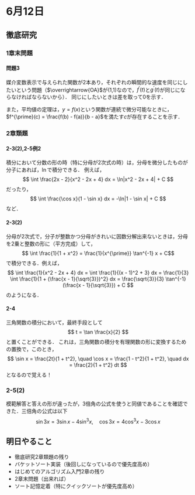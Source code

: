 # 6月12日
## 徹底研究
### 1章末問題
#### 問題3
媒介変数表示で与えられた関数が2本あり，それぞれの瞬間的な速度を同じにしたいという問題（$\overrightarrow{OA}$が(1,1)なので，$f^{\prime}(t)$と$g^{\prime}(t)$が同じにならなければならないから）．
同じにしたいときは差を取って0を示す．

また，平均値の定理は，$y = f(x)$という関数が連続で微分可能なときに，$f^{\prime}(c) = \frac{f(b) - f(a)}{b - a}$を満たす$c$が存在することを示す．

### 2章類題
#### 2-3(2),2-5例2
積分において分数の形の時（特に分母が2次式の時）は，分母を微分したものが分子にあれば，$\ln$で積分できる．
例えば，
$$
\int \frac{2x - 2}{x^2 - 2x + 4} dx
= \ln|x^2 - 2x + 4| + C
$$
だったり，
$$
\int \frac{\cos x}{1 - \sin x} dx
= -\ln|1 - \sin x| + C
$$
など．

#### 2-3(2)
分母が2次式で，分子が整数かつ分母がきれいに因数分解出来ないときは，分母を2乗と整数の形に（平方完成）して，
$$
\int \frac{1}{1 + x^2} = \frac{1}{x^{\prime}} \tan^{-1} x + C$$
で積分できる．例えば，
$$
\int \frac{1}{x^2 - 2x + 4} dx
= \int \frac{1}{(x - 1)^2 + 3} dx
= \frac{1}{3} \int \frac{1}{1 + (\frac{x - 1}{\sqrt{3}})^2} dx
= \frac{\sqrt{3}}{3} \tan^{-1}(\frac{x - 1}{\sqrt{3}}) + C
$$
のようになる．

#### 2-4
三角関数の積分において，最終手段として
$$
t = \tan \frac{x}{2}
$$
と置くことができる．
これは，三角関数の積分を有理関数の形に変換するための置換で，このとき，
$$
\sin x = \frac{2t}{1 + t^2}, \quad \cos x = \frac{1 - t^2}{1 + t^2}, \quad dx = \frac{2}{1 + t^2} dt
$$
となるので覚える！

### 2-5(2)
模範解答と答えの形が違ったが，3倍角の公式を使うと同値であることを確認できた．三倍角の公式は以下
$$
\sin 3x = 3 \sin x - 4 \sin^3 x, \quad \cos 3x = 4 \cos^3 x - 3 \cos x
$$

## 明日やること
- 徹底研究2章類題の残り
- バケットソート実装（後回しになっているので優先度高め）
- はじめてのアルゴリズム入門2章の残り
- 2章末問題（出来れば）
- ソート記憶定着（特にクイックソートが優先度高め）